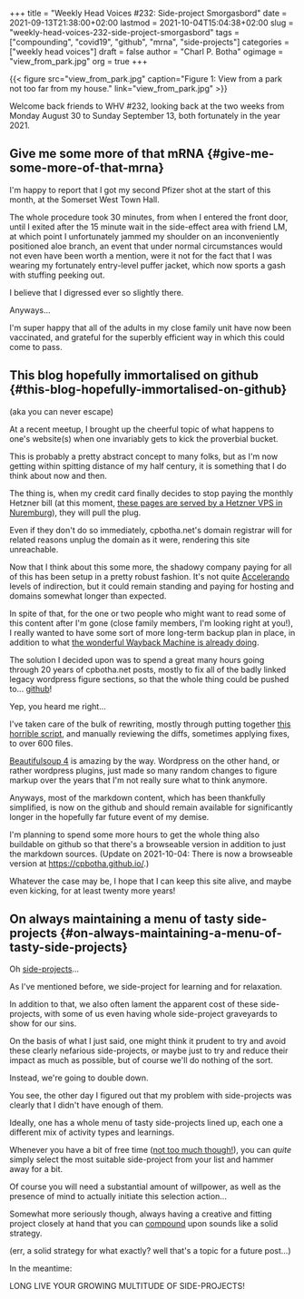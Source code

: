 +++
title = "Weekly Head Voices #232: Side-project Smorgasbord"
date = 2021-09-13T21:38:00+02:00
lastmod = 2021-10-04T15:04:38+02:00
slug = "weekly-head-voices-232-side-project-smorgasbord"
tags = ["compounding", "covid19", "github", "mrna", "side-projects"]
categories = ["weekly head voices"]
draft = false
author = "Charl P. Botha"
ogimage = "view_from_park.jpg"
org = true
+++

{{< figure src="view_from_park.jpg" caption="Figure 1: View from a park not too far from my house." link="view_from_park.jpg" >}}

Welcome back friends to WHV #232, looking back at the two weeks from Monday
August 30 to Sunday September 13, both fortunately in the year 2021.


## Give me some more of that mRNA {#give-me-some-more-of-that-mrna}

I'm happy to report that I got my second Pfizer shot at the start of this
month, at the Somerset West Town Hall.

The whole procedure took 30 minutes, from when I entered the front door, until
I exited after the 15 minute wait in the side-effect area with friend LM, at
which point I unfortunately jammed my shoulder on an inconveniently positioned
aloe branch, an event that under normal circumstances would not even have been
worth a mention, were it not for the fact that I was wearing my fortunately
entry-level puffer jacket, which now sports a gash with stuffing peeking out.

I believe that I digressed ever so slightly there.

Anyways...

I'm super happy that all of the adults in my close family unit have now been
vaccinated, and grateful for the superbly efficient way in which this could
come to pass.


## This blog hopefully immortalised on github {#this-blog-hopefully-immortalised-on-github}

(aka you can never escape)

At a recent meetup, I brought up the cheerful topic of what happens to one's
website(s) when one invariably gets to kick the proverbial bucket.

This is probably a pretty abstract concept to many folks, but as I'm now
getting within spitting distance of my half century, it is something that I do
think about now and then.

The thing is, when my credit card finally decides to stop paying the monthly
Hetzner bill (at this moment, [these pages are served by a Hetzner VPS in
Nuremburg](/2020/02/23/weekly-head-voices-189-all-systems-green/#the-whole-cpbothanet-hive-has-been-migrated-to-a-small-hetzner-server)), they will pull the plug.

Even if they don't do so immediately, cpbotha.net's domain registrar will for
related reasons unplug the domain as it were, rendering this site unreachable.

Now that I think about this some more, the shadowy company paying for all of
this has been setup in a pretty robust fashion. It's not quite [Accelerando](https://en.wikipedia.org/wiki/Accelerando)
levels of indirection, but it could remain standing and paying for hosting and
domains somewhat longer than expected.

In spite of that, for the one or two people who might want to read some of this
content after I'm gone (close family members, I'm looking right at you!), I
really wanted to have some sort of more long-term backup plan in place, in
addition to what [the wonderful Wayback Machine is already doing](https://web.archive.org/web/*/cpbotha.net).

The solution I decided upon was to spend a great many hours going through 20
years of cpbotha.net posts, mostly to fix all of the badly linked legacy
wordpress figure sections, so that the whole thing could be pushed
to... [github](https://github.com/cpbotha/cpbotha.github.io)!

Yep, you heard me right...

I've taken care of the bulk of rewriting, mostly through putting together [this
horrible script](https://github.com/cpbotha/cpbotha.github.io/blob/main/mine/convert%5Fwp%5Ffigures.py), and manually reviewing the diffs, sometimes applying fixes, to
over 600 files.

[Beautifulsoup 4](https://www.crummy.com/software/BeautifulSoup/) is amazing by the way. Wordpress on the other hand, or rather
wordpress plugins, just made so many random changes to figure markup over the
years that I'm not really sure what to think anymore.

Anyways, most of the markdown content, which has been thankfully simplified, is
now on the github and should remain available for significantly longer in the
hopefully far future event of my demise.

I'm planning to spend some more hours to get the whole thing also buildable on
github so that there's a browseable version in addition to just the markdown
sources. (Update on 2021-10-04: There is now a browseable version at
<https://cpbotha.github.io/>.)

Whatever the case may be, I hope that I can keep this site alive, and maybe even
kicking, for at least twenty more years!


## On always maintaining a menu of tasty side-projects {#on-always-maintaining-a-menu-of-tasty-side-projects}

Oh [side-projects](/tags/side-projects/)...

As I've mentioned before, we side-project for learning and for relaxation.

In addition to that, we also often lament the apparent cost of these
side-projects, with some of us even having whole side-project graveyards to
show for our sins.

On the basis of what I just said, one might think it prudent to try and avoid
these clearly nefarious side-projects, or maybe just to try and reduce their
impact as much as possible, but of course we'll do nothing of the sort.

Instead, we're going to double down.

You see, the other day I figured out that my problem with side-projects was
clearly that I didn't have enough of them.

Ideally, one has a whole menu of tasty side-projects lined up, each one a
different mix of activity types and learnings.

Whenever you have a bit of free time ([not too much though!](https://www.theguardian.com/science/2021/sep/09/study-links-too-much-free-time-to-lower-sense-of-wellbeing)), you can _quite_
simply select the most suitable side-project from your list and hammer away for
a bit.

Of course you will need a substantial amount of willpower, as well as the
presence of mind to actually initiate this selection action...

Somewhat more seriously though, always having a creative and fitting project
closely at hand that you can [compound](/tags/compounding/) upon sounds like a solid strategy.

(err, a solid strategy for what exactly? well that's a topic for a future post...)

In the meantime:

LONG LIVE  YOUR GROWING MULTITUDE OF SIDE-PROJECTS!